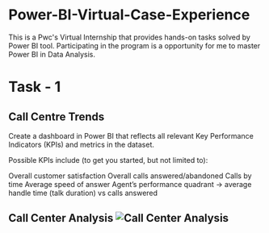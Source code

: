 # Power-BI-Virtual-Case-Experience
This is a Pwc's Virtual Internship that provides hands-on tasks solved by Power BI tool. Participating in the program is a opportunity for me to master Power BI in Data Analysis.
# Task - 1
## Call Centre Trends
Create a dashboard in Power BI that reflects all relevant Key Performance Indicators (KPIs) and metrics in the dataset.

Possible KPIs include (to get you started, but not limited to):

Overall customer satisfaction
Overall calls answered/abandoned
Calls by time
Average speed of answer
Agent’s performance quadrant -> average handle time (talk duration) vs calls answered

## Call Center Analysis ![Call Center Analysis](https://github.com/Josephmathew882/Power-BI-Virtual-Case-Experience/assets/151965486/820aa36e-79b5-4fa6-9a70-da046582bdd4)


